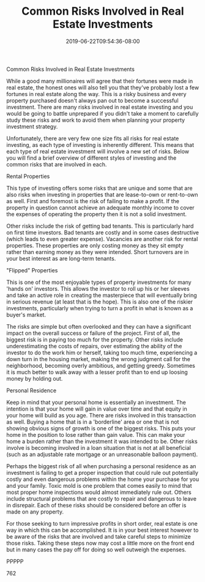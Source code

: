 ﻿---
title: "Common Risks Involved in Real Estate Investments"
date: 2019-06-22T09:54:36-08:00
description: "Real Estate Tips for Web Success"
featured_image: "/images/Real Estate.jpg"
tags: ["Real Estate"]
---

Common Risks Involved in Real Estate Investments

While a good many millionaires will agree that their fortunes were made in real estate, the honest ones will also tell you that they've probably lost a few fortunes in real estate along the way. This is a risky business and every property purchased doesn't always pan out to become a successful investment. There are many risks involved in real estate investing and you would be going to battle unprepared if you didn't take a moment to carefully study these risks and work to avoid them when planning your property investment strategy.

Unfortunately, there are very few one size fits all risks for real estate investing, as each type of investing is inherently different. This means that each type of real estate investment will involve a new set of risks. Below you will find a brief overview of different styles of investing and the common risks that are involved in each.

Rental Properties

This type of investing offers some risks that are unique and some that are also risks when investing in properties that are lease-to-own or rent-to-own as well. First and foremost is the risk of failing to make a profit. If the property in question cannot achieve an adequate monthly income to cover the expenses of operating the property then it is not a solid investment. 

Other risks include the risk of getting bad tenants. This is particularly hard on first time investors. Bad tenants are costly and in some cases destructive (which leads to even greater expense). Vacancies are another risk for rental properties. These properties are only costing money as they sit empty rather than earning money as they were intended. Short turnovers are in your best interest as are long-term tenants. 

"Flipped" Properties

This is one of the most enjoyable types of property investments for many 'hands on' investors. This allows the investor to roll up his or her sleeves and take an active role in creating the masterpiece that will eventually bring in serious revenue (at least that is the hope). This is also one of the riskier investments, particularly when trying to turn a profit in what is known as a buyer's market. 

The risks are simple but often overlooked and they can have a significant impact on the overall success or failure of the project. First of all, the biggest risk is in paying too much for the property. Other risks include underestimating the costs of repairs, over estimating the ability of the investor to do the work him or herself, taking too much time, experiencing a down turn in the housing market, making the wrong judgment call for the neighborhood, becoming overly ambitious, and getting greedy. Sometimes it is much better to walk away with a lesser profit than to end up loosing money by holding out. 

Personal Residence

Keep in mind that your personal home is essentially an investment. The intention is that your home will gain in value over time and that equity in your home will build as you age. There are risks involved in this transaction as well. Buying a home that is in a 'borderline' area or one that is not showing obvious signs of growth is one of the biggest risks. This puts your home in the position to lose rather than gain value. This can make your home a burden rather than the investment it was intended to be. Other risks involve is becoming involved in a loan situation that is not at all beneficial (such as an adjustable rate mortgage or an unreasonable balloon payment). 

Perhaps the biggest risk of all when purchasing a personal residence as an investment is failing to get a proper inspection that could rule out potentially costly and even dangerous problems within the home your purchase for you and your family. Toxic mold is one problem that comes easily to mind that most proper home inspections would almost immediately rule out. Others include structural problems that are costly to repair and dangerous to leave in disrepair. Each of these risks should be considered before an offer is made on any property.

For those seeking to turn impressive profits in short order, real estate is one way in which this can be accomplished. It is in your best interest however to be aware of the risks that are involved and take careful steps to minimize those risks. Taking these steps now may cost a little more on the front end but in many cases the pay off for doing so well outweigh the expenses.

PPPPP

762



